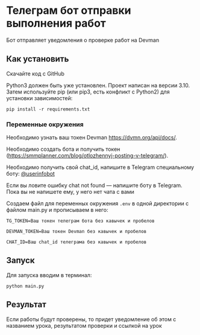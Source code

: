 # Телеграм бот отправки выполнения работ

Бот отправляет уведомления о проверке работ на Devman

## Как установить

Скачайте код с GitHub

Python3 должен быть уже установлен. Проект написан на версии 3.10. Затем используйте pip (или pip3, есть конфликт с Python2) для установки зависимостей:
```
pip install -r requirements.txt
```

### Переменные окружения

Необходимо узнать ваш токен Devman https://dvmn.org/api/docs/.

Необходимо создать бота и получить токен (https://smmplanner.com/blog/otlozhennyj-posting-v-telegram/).

Необходимо получить свой chat_id, напишите в Telegram специальному боту: [@userinfobot](https://telegram.me/userinfobot)

Если вы ловите ошибку chat not found — напишите боту в Telegram. Пока вы не напишете ему, у него нет чата с вами

Создаем файл для переменных окружения `.env` в одной директории с файлом main.py и прописываем в него:
```
TG_TOKEN=Ваш токен телеграм бота без кавычек и пробелов

DEVMAN_TOKEN=Ваш токен Devman без кавычек и пробелов

CHAT_ID=Ваш chat_id телеграма без кавычек и пробелов
```

## Запуск

Для запуска вводим в терминал:
```
python main.py
```

## Результат

Если работы будут проверены, то придет уведомление об этом с названием урока, результатом проверки и ссылкой на урок
